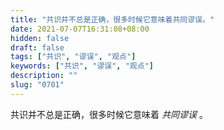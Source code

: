 ```yaml
---
title: "共识并不总是正确，很多时候它意味着共同谬误。"
date: 2021-07-07T16:31:08+08:00
hidden: false
draft: false
tags: ["共识", "谬误", "观点"]
keywords: ["共识", "谬误", "观点"]
description: ""
slug: "0701"
---
```


共识并不总是正确，很多时候它意味着 *共同谬误* 。